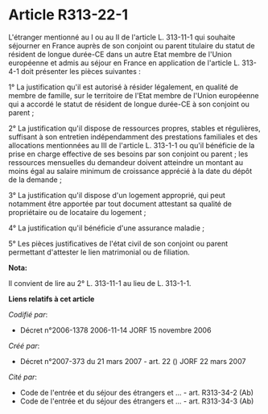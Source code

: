 # Article R313-22-1

L'étranger mentionné au I ou au II de l'article L. 313-11-1 qui souhaite séjourner en France auprès de son conjoint ou parent
titulaire du statut de résident de longue durée-CE dans un autre Etat membre de l'Union européenne et admis au séjour en
France en application de l'article L. 313-4-1 doit présenter les pièces suivantes :

1° La justification qu'il est autorisé à résider légalement, en qualité de membre de famille, sur le territoire de l'Etat
membre de l'Union européenne qui a accordé le statut de résident de longue durée-CE à son conjoint ou parent ;

2° La justification qu'il dispose de ressources propres, stables et régulières, suffisant à son entretien indépendamment des
prestations familiales et des allocations mentionnées au III de l'article L. 313-1-1 ou qu'il bénéficie de la prise en charge
effective de ses besoins par son conjoint ou parent ; les ressources mensuelles du demandeur doivent atteindre un montant au
moins égal au salaire minimum de croissance apprécié à la date du dépôt de la demande ;

3° La justification qu'il dispose d'un logement approprié, qui peut notamment être apportée par tout document attestant sa
qualité de propriétaire ou de locataire du logement ;

4° La justification qu'il bénéficie d'une assurance maladie ;

5° Les pièces justificatives de l'état civil de son conjoint ou parent permettant d'attester le lien matrimonial ou de
filiation.

**Nota:**

Il convient de lire au 2° L. 313-11-1 au lieu de L. 313-1-1.

**Liens relatifs à cet article**

_Codifié par_:

  - Décret n°2006-1378 2006-11-14 JORF 15 novembre 2006

_Créé par_:

  - Décret n°2007-373 du 21 mars 2007 - art. 22 () JORF 22 mars 2007

_Cité par_:

  - Code de l'entrée et du séjour des étrangers et ... - art. R313-34-2 (Ab)
  - Code de l'entrée et du séjour des étrangers et ... - art. R313-34-3 (Ab)
